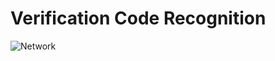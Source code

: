 # Verification Code Recognition
![Network](https://github.com/Ruoyiran/VerificationCodeRecognition/tree/master/images/network.png)
